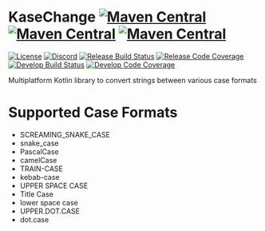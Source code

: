 # KaseChange [![Maven Central](https://img.shields.io/maven-central/v/net.pearx.kasechange/kasechange-metadata.svg?label=common&logo=kotlin&logoColor=white)](https://search.maven.org/search?q=g:%22net.pearx.kasechange%22%20AND%20a:%22kasechange-metadata%22) [![Maven Central](https://img.shields.io/maven-central/v/net.pearx.kasechange/kasechange-jvm.svg?label=jvm&logo=java&logoColor=white)](https://search.maven.org/search?q=g:%22net.pearx.kasechange%22%20AND%20a:%22kasechange-jvm%22) [![Maven Central](https://img.shields.io/maven-central/v/net.pearx.kasechange/kasechange-js.svg?label=js&logo=javascript&logoColor=white)](https://search.maven.org/search?q=g:%22net.pearx.kasechange%22%20AND%20a:%22kasechange-js%22)
[![License](https://img.shields.io/github/license/pearxteam/kasechange.svg)](https://raw.githubusercontent.com/pearxteam/kasechange/master/LICENSE.TXT)
[![Discord](https://img.shields.io/discord/136085738151346176.svg?logo=discord&logoColor=white)](https://discord.gg/q9cX9QE)
[![Release Build Status](https://img.shields.io/jenkins/build/https/ci.pearx.net/job/pearxteam/job/kasechange/job/develop.svg?label=build%20%5Bmaster%5D&logo=jenkins&logoColor=white)](https://ci.pearx.net/job/pearxteam/job/kasechange/job/master/)
[![Release Code Coverage](https://img.shields.io/jenkins/coverage/jacoco/https/ci.pearx.net/job/pearxteam/job/kasechange/job/master.svg?label=coverage%20%5Bmaster%5D)](https://ci.pearx.net/job/pearxteam/job/kasechange/job/master/)
[![Develop Build Status](https://img.shields.io/jenkins/build/https/ci.pearx.net/job/pearxteam/job/kasechange/job/develop.svg?label=build%20%5Bdevelop%5D&logo=jenkins&logoColor=white)](https://ci.pearx.net/job/pearxteam/job/kasechange/job/develop/)
[![Develop Code Coverage](https://img.shields.io/jenkins/coverage/jacoco/https/ci.pearx.net/job/pearxteam/job/kasechange/job/develop.svg?label=coverage%20%5Bdevelop%5D)](https://ci.pearx.net/job/pearxteam/job/kasechange/job/develop/)

Multiplatform Kotlin library to convert strings between various case formats

# Supported Case Formats
- SCREAMING_SNAKE_CASE
- snake_case
- PascalCase
- camelCase
- TRAIN-CASE
- kebab-case
- UPPER SPACE CASE
- Title Case
- lower space case
- UPPER.DOT.CASE
- dot.case